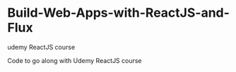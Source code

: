 # Build-Web-Apps-with-ReactJS-and-Flux
udemy ReactJS course

Code to go along with Udemy ReactJS course
